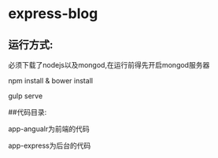 # express-blog
## 运行方式:

   必须下载了nodejs以及mongod,在运行前得先开启mongod服务器
  
   npm install & bower install
  
   gulp serve

##代码目录:
  
  app-angualr为前端的代码

  app-express为后台的代码

